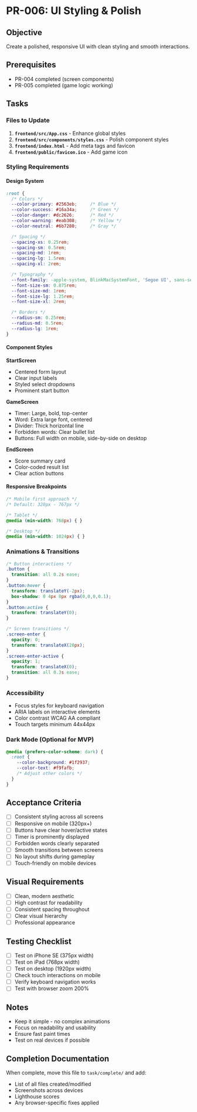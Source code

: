 # PR-006: UI Styling & Polish

## Objective
Create a polished, responsive UI with clean styling and smooth interactions.

## Prerequisites
- PR-004 completed (screen components)
- PR-005 completed (game logic working)

## Tasks

### Files to Update

1. **`frontend/src/App.css`** - Enhance global styles
2. **`frontend/src/components/styles.css`** - Polish component styles
3. **`frontend/index.html`** - Add meta tags and favicon
4. **`frontend/public/favicon.ico`** - Add game icon

### Styling Requirements

#### Design System
```css
:root {
  /* Colors */
  --color-primary: #2563eb;     /* Blue */
  --color-success: #16a34a;     /* Green */
  --color-danger: #dc2626;      /* Red */
  --color-warning: #eab308;     /* Yellow */
  --color-neutral: #6b7280;     /* Gray */

  /* Spacing */
  --spacing-xs: 0.25rem;
  --spacing-sm: 0.5rem;
  --spacing-md: 1rem;
  --spacing-lg: 1.5rem;
  --spacing-xl: 2rem;

  /* Typography */
  --font-family: -apple-system, BlinkMacSystemFont, 'Segoe UI', sans-serif;
  --font-size-sm: 0.875rem;
  --font-size-md: 1rem;
  --font-size-lg: 1.25rem;
  --font-size-xl: 2rem;

  /* Borders */
  --radius-sm: 0.25rem;
  --radius-md: 0.5rem;
  --radius-lg: 1rem;
}
```

#### Component Styles

**StartScreen**
- Centered form layout
- Clear input labels
- Styled select dropdowns
- Prominent start button

**GameScreen**
- Timer: Large, bold, top-center
- Word: Extra large font, centered
- Divider: Thick horizontal line
- Forbidden words: Clear bullet list
- Buttons: Full width on mobile, side-by-side on desktop

**EndScreen**
- Score summary card
- Color-coded result list
- Clear action buttons

#### Responsive Breakpoints
```css
/* Mobile first approach */
/* Default: 320px - 767px */

/* Tablet */
@media (min-width: 768px) { }

/* Desktop */
@media (min-width: 1024px) { }
```

### Animations & Transitions

```css
/* Button interactions */
.button {
  transition: all 0.2s ease;
}
.button:hover {
  transform: translateY(-2px);
  box-shadow: 0 4px 8px rgba(0,0,0,0.1);
}
.button:active {
  transform: translateY(0);
}

/* Screen transitions */
.screen-enter {
  opacity: 0;
  transform: translateX(20px);
}
.screen-enter-active {
  opacity: 1;
  transform: translateX(0);
  transition: all 0.3s ease;
}
```

### Accessibility
- Focus styles for keyboard navigation
- ARIA labels on interactive elements
- Color contrast WCAG AA compliant
- Touch targets minimum 44x44px

### Dark Mode (Optional for MVP)
```css
@media (prefers-color-scheme: dark) {
  :root {
    --color-background: #1f2937;
    --color-text: #f9fafb;
    /* Adjust other colors */
  }
}
```

## Acceptance Criteria
- [ ] Consistent styling across all screens
- [ ] Responsive on mobile (320px+)
- [ ] Buttons have clear hover/active states
- [ ] Timer is prominently displayed
- [ ] Forbidden words clearly separated
- [ ] Smooth transitions between screens
- [ ] No layout shifts during gameplay
- [ ] Touch-friendly on mobile devices

## Visual Requirements
- [ ] Clean, modern aesthetic
- [ ] High contrast for readability
- [ ] Consistent spacing throughout
- [ ] Clear visual hierarchy
- [ ] Professional appearance

## Testing Checklist
- [ ] Test on iPhone SE (375px width)
- [ ] Test on iPad (768px width)
- [ ] Test on desktop (1920px width)
- [ ] Check touch interactions on mobile
- [ ] Verify keyboard navigation works
- [ ] Test with browser zoom 200%

## Notes
- Keep it simple - no complex animations
- Focus on readability and usability
- Ensure fast paint times
- Test on real devices if possible

## Completion Documentation
When complete, move this file to `task/complete/` and add:
- List of all files created/modified
- Screenshots across devices
- Lighthouse scores
- Any browser-specific fixes applied